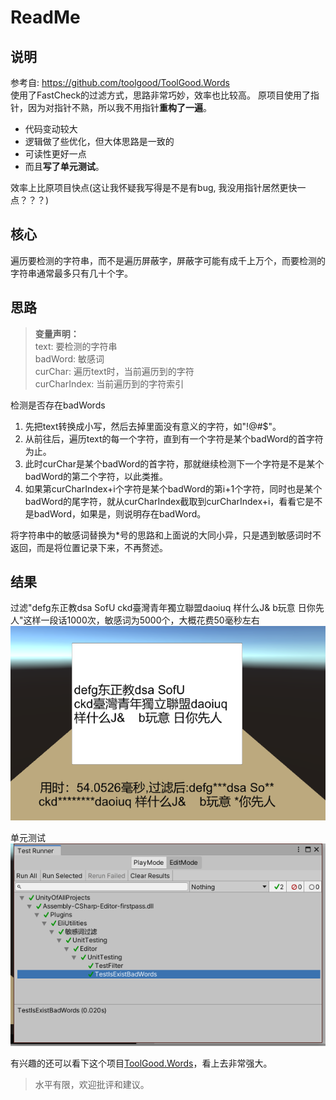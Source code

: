 # ReadMe

## 说明

参考自: https://github.com/toolgood/ToolGood.Words  
使用了FastCheck的过滤方式，思路非常巧妙，效率也比较高。
原项目使用了指针，因为对指针不熟，所以我不用指针**重构了一遍**。
* 代码变动较大
* 逻辑做了些优化，但大体思路是一致的
* 可读性更好一点
* 而且**写了单元测试**。 

效率上比原项目快点(这让我怀疑我写得是不是有bug, 我没用指针居然更快一点？？？)

## 核心

遍历要检测的字符串，而不是遍历屏蔽字，屏蔽字可能有成千上万个，而要检测的字符串通常最多只有几十个字。

## 思路

> **变量声明：**  
> text: 要检测的字符串  
> badWord: 敏感词  
> curChar: 遍历text时，当前遍历到的字符  
> curCharIndex: 当前遍历到的字符索引  

检测是否存在badWords
1. 先把text转换成小写，然后去掉里面没有意义的字符，如"!@#$"。
2. 从前往后，遍历text的每一个字符，直到有一个字符是某个badWord的首字符为止。
3. 此时curChar是某个badWord的首字符，那就继续检测下一个字符是不是某个badWord的第二个字符，以此类推。
4. 如果第curCharIndex+i个字符是某个badWord的第i+1个字符，同时也是某个badWord的尾字符，就从curCharIndex截取到curCharIndex+i，看看它是不是badWord，如果是，则说明存在badWord。

将字符串中的敏感词替换为*号的思路和上面说的大同小异，只是遇到敏感词时不返回，而是将位置记录下来，不再赘述。

## 结果

过滤"defg东正教dsa SofU  ckd臺灣青年獨立聯盟daoiuq 样什么J&    b玩意 日你先人"这样一段话1000次，敏感词为5000个，大概花费50毫秒左右  
![过滤结果](./.img/2021-04-08-17-14-49.png)

单元测试  
![单元测试](./.img/2021-04-08-17-37-05.png)

有兴趣的还可以看下这个项目[ToolGood.Words](https://github.com/toolgood/ToolGood.Words)，看上去非常强大。

> 水平有限，欢迎批评和建议。